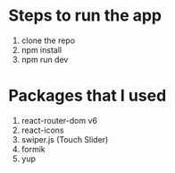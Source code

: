# Steps to run the app

1. clone the repo
2. npm install
3. npm run dev

# Packages that I used

1. react-router-dom v6
2. react-icons
3. swiper.js (Touch Slider)
4. formik
5. yup
